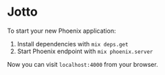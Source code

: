 # Jotto

To start your new Phoenix application:

1. Install dependencies with `mix deps.get`
2. Start Phoenix endpoint with `mix phoenix.server`

Now you can visit `localhost:4000` from your browser.
